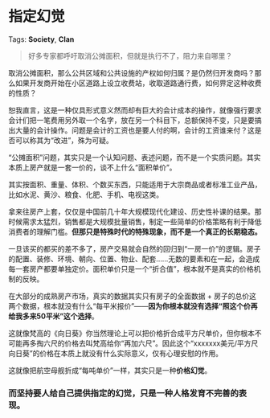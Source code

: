 # 指定幻觉

Tags: **Society**, **Clan**

> 好多专家都呼吁取消公摊面积，但就是执行不了，阻力来自哪里？



取消公摊面积，那么公共区域和公共设施的产权如何归属？是仍然归开发商吗？那么如果开发商开始在小区道路上设立收费站，收取道路通行费，如何界定这种收费的性质？

恕我直言，这是一种仅具形式意义然而却有巨大的会计成本的操作，就像强行要求会计们把一笔费用另外取一个名字，放在另一个科目下，总额保持不变，只是要搞出大量的会计操作。问题是会计的工资也是要人付的啊，会计的工资谁来付？这是否可以称其为“改进”，殊为可疑。

“公摊面积”问题，其实只是一个认知问题、表述问题，而不是一个实质问题。其实本质上房产就是一套一价的，谈不上什么“面积单价”。

其实按面积、重量、体积、个数买东西，只能适用于大宗商品或者标准工业产品，比如水泥、黄沙、粮食、化肥、手机、电视这类。

拿来往房产上套，仅仅是中国前几十年大规模现代化建设、历史性补课的结果。那时候需求太猛烈，销售都是大规模批量销售，制定一些简单的价格策略有利于降低消费者的理解门槛。**但那只是特殊时代的特殊现象，而不是一个真正的长期稳态。**

一旦该买的都买的差不多了，房产交易就会自然的回归到“一房一价”的逻辑。房子的配置、装修、环境、朝向、位置、物业、配套……无数的要素和在一起，会造成每一套房产都要单独定价。面积单价只是一个“折合值”，根本就不是真实的价格机制的反映。

在大部分的成熟房产市场，真实的数据其实只有房子的全面数据 + 房子的总价这两个数据，根本就没有什么“每平米报价”——**因为你根本就没有选择“照这个价再给我多来50平米”这个选择**。

这就像梵高的《向日葵》你当然理论上可以把价格折合成平方尺单价，但你根本不可能再多掏六尺的价格去叫梵高给你“再加六尺”。因此这个“xxxxxxx美元/平方尺向日葵”的价格在本质上就没有什么实际意义，仅有心理安慰的作用。

这就像把航空母舰折成“每吨单价”一样，其实只是一种**价格幻觉**。

### 而坚持要人给自己提供指定的幻觉，只是一种人格发育不完善的表现。



